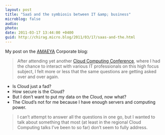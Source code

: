 ```yaml
---
layout: post
title: "SaaS and the symbiosis between IT &amp; business"
microblog: false
audio: 
photo: 
date: 2011-03-17 13:44:00 +0400
guid: http://chirag.micro.blog/2011/03/17/saas-and-the.html
---
```

<p>My post on the <a href="http://www.amaeya.com/" target="_blank">AMAEYA</a> Corporate blog:</p>
<blockquote>After attending yet another <a href="http://www.cloudcomputinglive.com/mea" target="_blank">Cloud Computing Conference</a>, where I had the chance to interact with various IT professionals on this high focus subject, I felt more or less that the same questions are getting asked over and over again.</blockquote>
<ul>
<li>Is Cloud just a fad?</li>
<li>How secure is the Cloud?</li>
<li>But I don’t want to put my data on the Cloud, now what?</li>
<li>The Cloud’s not for me because I have enough servers and computing power.</li>
</ul>
<blockquote>I can’t attempt to answer all the questions in one go, but I wanted to talk about something that most (at least in the regional Cloud Computing talks I’ve been to so far) don’t seem to fully address.</blockquote>

